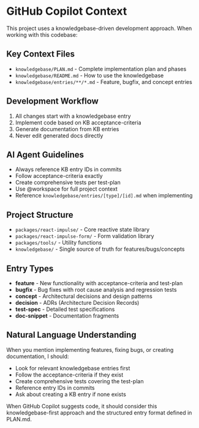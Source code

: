 # GitHub Copilot Context

This project uses a knowledgebase-driven development approach. When working with this codebase:

## Key Context Files

- `knowledgebase/PLAN.md` - Complete implementation plan and phases
- `knowledgebase/README.md` - How to use the knowledgebase
- `knowledgebase/entries/**/*.md` - Feature, bugfix, and concept entries

## Development Workflow

1. All changes start with a knowledgebase entry
2. Implement code based on KB acceptance-criteria
3. Generate documentation from KB entries
4. Never edit generated docs directly

## AI Agent Guidelines

- Always reference KB entry IDs in commits
- Follow acceptance-criteria exactly
- Create comprehensive tests per test-plan
- Use @workspace for full project context
- Reference `knowledgebase/entries/[type]/[id].md` when implementing

## Project Structure

- `packages/react-impulse/` - Core reactive state library
- `packages/react-impulse-form/` - Form validation library
- `packages/tools/` - Utility functions
- `knowledgebase/` - Single source of truth for features/bugs/concepts

## Entry Types

- **feature** - New functionality with acceptance-criteria and test-plan
- **bugfix** - Bug fixes with root cause analysis and regression tests
- **concept** - Architectural decisions and design patterns
- **decision** - ADRs (Architecture Decision Records)
- **test-spec** - Detailed test specifications
- **doc-snippet** - Documentation fragments

## Natural Language Understanding

When you mention implementing features, fixing bugs, or creating documentation, I should:

- Look for relevant knowledgebase entries first
- Follow the acceptance-criteria if they exist
- Create comprehensive tests covering the test-plan
- Reference entry IDs in commits
- Ask about creating a KB entry if none exists

When GitHub Copilot suggests code, it should consider this knowledgebase-first approach and the structured entry format defined in PLAN.md.
